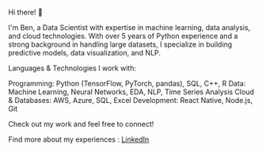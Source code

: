 Hi there! 👋

I'm Ben, a Data Scientist with expertise in machine learning, data analysis, and cloud technologies. With over 5 years of Python experience and a strong background in handling large datasets, I specialize in building predictive models, data visualization, and NLP.

Languages & Technologies I work with:

Programming: Python (TensorFlow, PyTorch, pandas), SQL, C++, R
Data: Machine Learning, Neural Networks, EDA, NLP, Time Series Analysis
Cloud & Databases: AWS, Azure, SQL, Excel
Development: React Native, Node.js, Git

Check out my work and feel free to connect!

Find more about my experiences : [LinkedIn](http://www.linkedin.com/bengissu)
